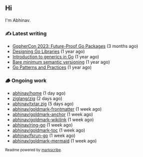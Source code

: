 ## Hi

I'm Abhinav.

### ✍️ Latest writing


- [GopherCon 2023: Future-Proof Go Packages](https://abhinavg.net/2023/09/27/future-proof-packages/) (3 months ago)
- [Designing Go Libraries](https://abhinavg.net/2022/12/06/designing-go-libraries/) (1 year ago)
- [Introduction to generics in Go](https://abhinavg.net/2022/11/23/generics-intro/) (1 year ago)
- [Bare minimum semantic versioning](https://abhinavg.net/2022/11/07/semver/) (1 year ago)
- [Go Patterns and Practices](https://abhinavg.net/2022/09/19/go-patterns-and-practices-talk/) (1 year ago)

### 🪵 Ongoing work


- [abhinav/home](https://github.com/abhinav/home) (1 day ago)
- [ziglang/zig](https://github.com/ziglang/zig) (2 days ago)
- [abhinav/txtar.zig](https://github.com/abhinav/txtar.zig) (5 days ago)
- [abhinav/goldmark-frontmatter](https://github.com/abhinav/goldmark-frontmatter) (1 week ago)
- [abhinav/goldmark-anchor](https://github.com/abhinav/goldmark-anchor) (1 week ago)
- [abhinav/goldmark-wikilink](https://github.com/abhinav/goldmark-wikilink) (1 week ago)
- [abhinav/ring-go](https://github.com/abhinav/ring-go) (1 week ago)
- [abhinav/goldmark-toc](https://github.com/abhinav/goldmark-toc) (1 week ago)
- [abhinav/fsrun-go](https://github.com/abhinav/fsrun-go) (1 week ago)
- [abhinav/goldmark-mermaid](https://github.com/abhinav/goldmark-mermaid) (1 week ago)

<sub>Readme powered by [markscribe](https://github.com/muesli/markscribe).</sub>

